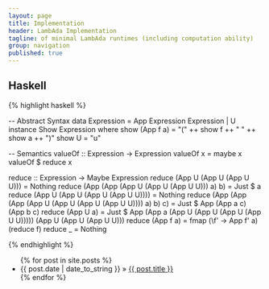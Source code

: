 ```yaml
---
layout: page
title: Implementation
header: LambAda Implementation
tagline: of minimal LambAda runtimes (including computation ability)
group: navigation
published: true
---
```


## Haskell
{% highlight haskell %}

-- Abstract Syntax
data Expression = App Expression Expression | U
instance Show Expression where
  show (App f a)   = "(" ++ show f ++ " " ++ show a ++ ")"
  show U           = "u"

-- Semantics
valueOf :: Expression -> Expression
valueOf x = maybe x valueOf $ reduce x

reduce :: Expression -> Maybe Expression
reduce (App U (App U (App U U)))                                 = Nothing
reduce (App (App (App U (App U (App U U))) a) b)                 = Just $ a
reduce (App U (App U (App U (App U U))))                         = Nothing
reduce (App (App (App (App U (App U (App U (App U U)))) a) b) c) = Just $ App (App a c) (App b c)
reduce (App U a)                                                 = Just $ App (App a (App U (App U (App U (App U U))))) (App U (App U (App U U)))
reduce (App f a)                                                 = fmap (\f' -> App f' a) (reduce f)
reduce _                                                         = Nothing

{% endhighlight %}


<ul class="posts">
  {% for post in site.posts %}
    <li><span>{{ post.date | date_to_string }}</span> &raquo; <a href="{{ BASE_PATH }}{{ post.url }}">{{ post.title }}</a></li>
  {% endfor %}
</ul>